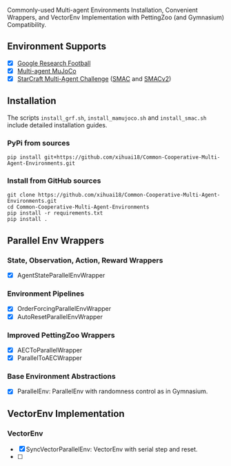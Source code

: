Commonly-used Multi-agent Environments Installation, Convenient Wrappers, and VectorEnv Implementation with PettingZoo (and Gymnasium) Compatibility.

## Environment Supports
- [x] [Google Research Football](https://github.com/xihuai18/GFootball-Gymnasium-Pettingzoo)
- [x] [Multi-agent MuJoCo](https://github.com/xihuai18/MaMuJoCo-PettingZoo)
- [x] [StarCraft Multi-Agent Challenge](https://github.com/xihuai18/SMAC-PettingZoo) ([SMAC](https://github.com/oxwhirl/smac) and [SMACv2](https://github.com/oxwhirl/smacv2))

## Installation

The scripts `install_grf.sh`, `install_mamujoco.sh` and `install_smac.sh` include detailed installation guides.

### PyPi from sources

```shell
pip install git+https://github.com/xihuai18/Common-Cooperative-Multi-Agent-Environments.git
```

### Install from GitHub sources
```shell
git clone https://github.com/xihuai18/Common-Cooperative-Multi-Agent-Environments.git
cd Common-Cooperative-Multi-Agent-Environments
pip install -r requirements.txt
pip install .
```

## Parallel Env Wrappers

### State, Observation, Action, Reward Wrappers
- [x] AgentStateParallelEnvWrapper 

### Environment Pipelines
- [x] OrderForcingParallelEnvWrapper
- [x] AutoResetParallelEnvWrapper

### Improved PettingZoo Wrappers
- [x] AECToParallelWrapper
- [x] ParallelToAECWrapper

### Base Environment Abstractions
- [x] ParallelEnv: ParallelEnv with randomness control as in Gymnasium.

## VectorEnv Implementation

### VectorEnv
- [x] SyncVectorParallelEnv: VectorEnv with serial step and reset.
- [ ] 
